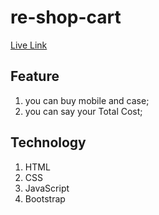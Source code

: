 # re-shop-cart
[Live Link](https://mdmehedyhassan.github.io/re-shop-cart/)

## Feature
1. you can buy mobile and case;
2. you can say your Total Cost;

## Technology 
1. HTML 
2. CSS 
3. JavaScript 
4. Bootstrap